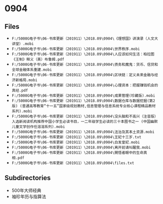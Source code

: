 # 0904

## Files

- `F:/5000G电子书\06-书库更新（201911）\2018.09\0904\《理想国》讲演录（人文大讲堂）.mobi`
- `F:/5000G电子书\06-书库更新（201911）\2018.09\0904\世界秩序.mobi`
- `F:/5000G电子书\06-书库更新（201911）\2018.09\0904\人应该如何生活：柏拉图《王制》释义（美）布鲁姆.pdf`
- `F:/5000G电子书\06-书库更新（201911）\2018.09\0904\债务和魔鬼：货币、信贷和全球金融体系重建.mobi`
- `F:/5000G电子书\06-书库更新（201911）\2018.09\0904\区块链：定义未来金融与经济新格局.mobi`
- `F:/5000G电子书\06-书库更新（201911）\2018.09\0904\心理资本：把握赚钱机会的真经.pdf`
- `F:/5000G电子书\06-书库更新（201911）\2018.09\0904\成果管理(珍藏版).mobi`
- `F:/5000G电子书\06-书库更新（201911）\2018.09\0904\数据仓库与数据挖掘(第2版) (普通高等教育“十一五”国家级规划教材,信息管理与信息系统专业核心课程精品教材系列).mobi`
- `F:/5000G电子书\06-书库更新（201911）\2018.09\0904\没头脑和不高兴（注音版）入选新阅读机构推荐中国小学生必读书目，一二年级学生必读的三十本图书之一 (中国幽默儿童文学创作任溶溶系列).mobi`
- `F:/5000G电子书\06-书库更新（201911）\2018.09\0904\法治及其本土资源.mobi`
- `F:/5000G电子书\06-书库更新（201911）\2018.09\0904\王妃十三岁.txt`
- `F:/5000G电子书\06-书库更新（201911）\2018.09\0904\白发皇妃.mobi`
- `F:/5000G电子书\06-书库更新（201911）\2018.09\0904\离开前请叫醒我.mobi`
- `F:/5000G电子书\06-书库更新（201911）\2018.09\0904\開悟者眼中的生命真相.pdf`
- `F:/5000G电子书\06-书库更新（201911）\2018.09\0904\files.txt`

## Subdirectories

- 500年大师经典
- 袖珍年历与指算法
